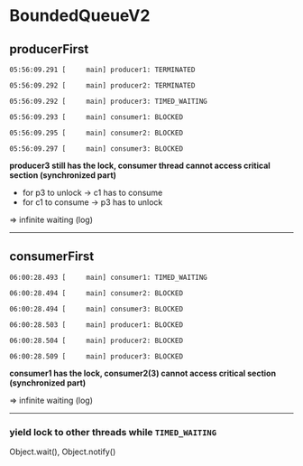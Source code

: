# BoundedQueueV2

## producerFirst

```
05:56:09.291 [     main] producer1: TERMINATED

05:56:09.292 [     main] producer2: TERMINATED

05:56:09.292 [     main] producer3: TIMED_WAITING

05:56:09.293 [     main] consumer1: BLOCKED

05:56:09.295 [     main] consumer2: BLOCKED

05:56:09.297 [     main] consumer3: BLOCKED
```
**producer3 still has the lock, consumer thread cannot access critical section (synchronized part)**

- for p3 to unlock -> c1 has to consume
- for c1 to consume -> p3 has to unlock

=> infinite waiting (log)

---

## consumerFirst

``` 
06:00:28.493 [     main] consumer1: TIMED_WAITING

06:00:28.494 [     main] consumer2: BLOCKED

06:00:28.494 [     main] consumer3: BLOCKED

06:00:28.503 [     main] producer1: BLOCKED

06:00:28.504 [     main] producer2: BLOCKED

06:00:28.509 [     main] producer3: BLOCKED
```
**consumer1 has the lock, consumer2(3) cannot access critical section (synchronized part)**

=> infinite waiting (log)

---

### yield **lock** to other threads while ```TIMED_WAITING```

Object.wait(), Object.notify() 